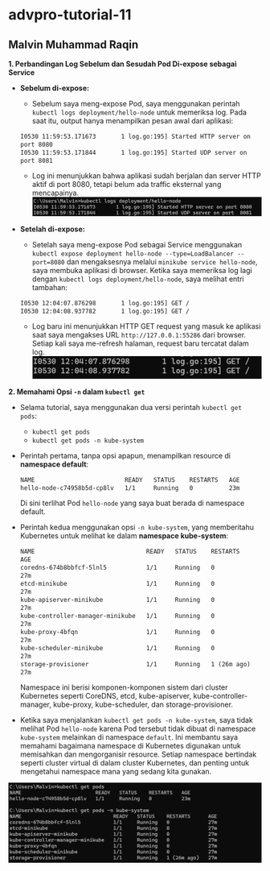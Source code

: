 # advpro-tutorial-11
## Malvin Muhammad Raqin
**1. Perbandingan Log Sebelum dan Sesudah Pod Di-expose sebagai Service**

* **Sebelum di-expose:**
   * Sebelum saya meng-expose Pod, saya menggunakan perintah `kubectl logs deployment/hello-node` untuk memeriksa log. Pada saat itu, output hanya menampilkan pesan awal dari aplikasi:
   ```
   I0530 11:59:53.171673       1 log.go:195] Started HTTP server on port 8080
   I0530 11:59:53.171844       1 log.go:195] Started UDP server on port 8081
   ```
   * Log ini menunjukkan bahwa aplikasi sudah berjalan dan server HTTP aktif di port 8080, tetapi belum ada traffic eksternal yang mencapainya.
   ![alt text](image.png)


* **Setelah di-expose:**
   * Setelah saya meng-expose Pod sebagai Service menggunakan `kubectl expose deployment hello-node --type=LoadBalancer --port=8080` dan mengaksesnya melalui `minikube service hello-node`, saya membuka aplikasi di browser. Ketika saya memeriksa log lagi dengan `kubectl logs deployment/hello-node`, saya melihat entri tambahan:
   ```
   I0530 12:04:07.876298       1 log.go:195] GET /
   I0530 12:04:08.937782       1 log.go:195] GET /
   ```
   * Log baru ini menunjukkan HTTP GET request yang masuk ke aplikasi saat saya mengakses URL `http://127.0.0.1:55286` dari browser. Setiap kali saya me-refresh halaman, request baru tercatat dalam log.
   ![alt text](image-1.png)

**2. Memahami Opsi `-n` dalam `kubectl get`**

* Selama tutorial, saya menggunakan dua versi perintah `kubectl get pods`:
   * `kubectl get pods`
   * `kubectl get pods -n kube-system`

* Perintah pertama, tanpa opsi apapun, menampilkan resource di **namespace default**:
   ```
   NAME                         READY   STATUS    RESTARTS   AGE
   hello-node-c74958b5d-cp8lv   1/1     Running   0          23m
   ```
   Di sini terlihat Pod `hello-node` yang saya buat berada di namespace default.

* Perintah kedua menggunakan opsi `-n kube-system`, yang memberitahu Kubernetes untuk melihat ke dalam **namespace kube-system**:
   ```
   NAME                               READY   STATUS    RESTARTS      AGE
   coredns-674b8bbfcf-5lnl5           1/1     Running   0             27m
   etcd-minikube                      1/1     Running   0             27m
   kube-apiserver-minikube            1/1     Running   0             27m
   kube-controller-manager-minikube   1/1     Running   0             27m
   kube-proxy-4bfqn                   1/1     Running   0             27m
   kube-scheduler-minikube            1/1     Running   0             27m
   storage-provisioner                1/1     Running   1 (26m ago)   27m
   ```
   Namespace ini berisi komponen-komponen sistem dari cluster Kubernetes seperti CoreDNS, etcd, kube-apiserver, kube-controller-manager, kube-proxy, kube-scheduler, dan storage-provisioner.

* Ketika saya menjalankan `kubectl get pods -n kube-system`, saya tidak melihat Pod `hello-node` karena Pod tersebut tidak dibuat di namespace `kube-system` melainkan di namespace `default`. Ini membantu saya memahami bagaimana namespace di Kubernetes digunakan untuk memisahkan dan mengorganisir resource. Setiap namespace bertindak seperti cluster virtual di dalam cluster Kubernetes, dan penting untuk mengetahui namespace mana yang sedang kita gunakan.

![alt text](image-2.png)

